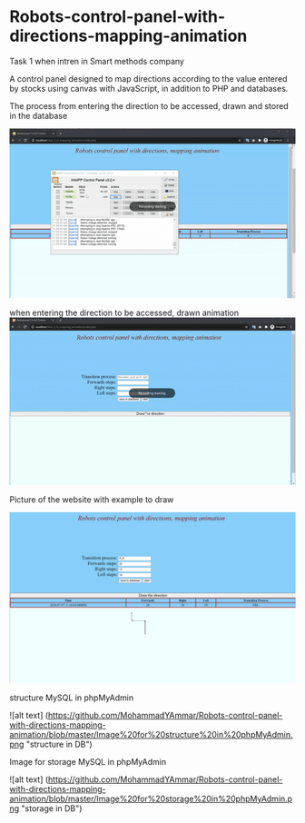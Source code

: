 # Robots-control-panel-with-directions-mapping-animation
Task 1 when intren in Smart methods company 

A control panel designed to map directions according to the value entered by stocks using canvas with JavaScript, in addition to PHP and databases.


The process from entering the direction to be accessed, drawn and stored in the database

![alt text](https://github.com/MohammadYAmmar/Robots-control-panel-with-directions-mapping-animation/blob/master/GIF%20of%20the%20process%20from%20entering%20the%20direction%20to%20be%20accessed%2C%20drawn%20and%20stored%20in%20the%20database.gif "process")

when entering the direction to be accessed, drawn animation
![alt text](https://github.com/MohammadYAmmar/Robots-control-panel-with-directions-mapping-animation/blob/master/GIF%20of%20entering%20the%20direction%20to%20be%20accessed%2C%20drawn%20animation.gif "animation")


Picture of the website with example to draw

![alt text](https://github.com/MohammadYAmmar/Robots-control-panel-with-directions-mapping-animation/blob/master/Picture%20of%20the%20website%20with%20example%20to%20draw.png "picture example")

structure MySQL in phpMyAdmin
 
![alt text] (https://github.com/MohammadYAmmar/Robots-control-panel-with-directions-mapping-animation/blob/master/Image%20for%20structure%20in%20phpMyAdmin.png "structure in DB")

Image for storage MySQL in phpMyAdmin

![alt text] (https://github.com/MohammadYAmmar/Robots-control-panel-with-directions-mapping-animation/blob/master/Image%20for%20storage%20in%20phpMyAdmin.png
 "storage in DB")
